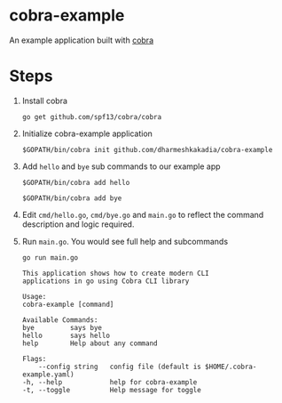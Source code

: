 cobra-example
=============

An example application built with [cobra](https://github.com/spf13/cobra)

# Steps

1. Install cobra

    `go get github.com/spf13/cobra/cobra`  

2. Initialize cobra-example application
    
    `$GOPATH/bin/cobra init github.com/dharmeshkakadia/cobra-example`

3. Add `hello` and `bye` sub commands to our example app
    
    `$GOPATH/bin/cobra add hello`

    `$GOPATH/bin/cobra add bye`

4. Edit `cmd/hello.go`, `cmd/bye.go` and `main.go` to reflect the command description and logic required.

5. Run `main.go`. You would see full help and subcommands

    ```
    go run main.go

    This application shows how to create modern CLI
    applications in go using Cobra CLI library

    Usage:
    cobra-example [command]

    Available Commands:
    bye         says bye
    hello       says hello
    help        Help about any command

    Flags:
        --config string   config file (default is $HOME/.cobra-example.yaml)
    -h, --help            help for cobra-example
    -t, --toggle          Help message for toggle
    ```
